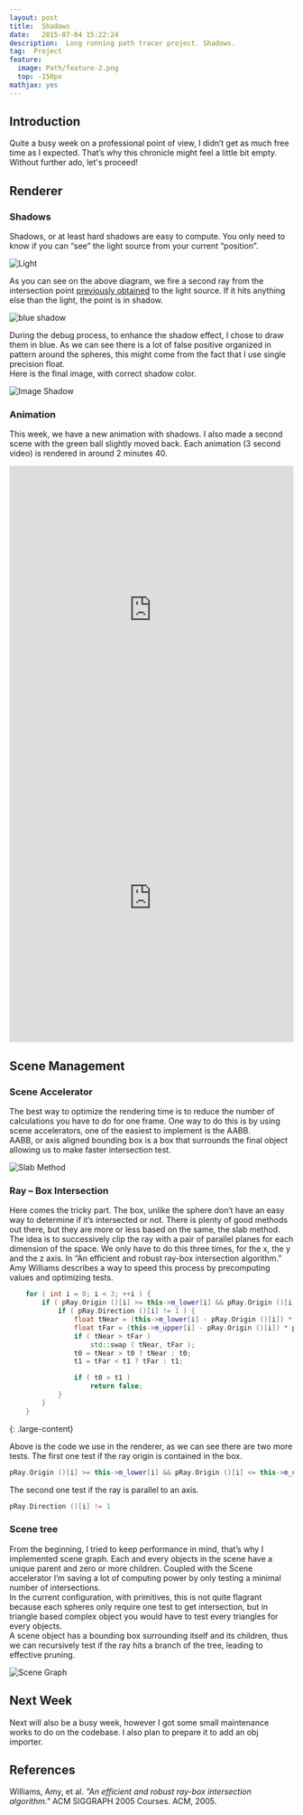 ```yaml
---
layout: post
title:  Shadows
date:   2015-07-04 15:22:24
description:  Long running path tracer project. Shadows.
tag:  Project
feature:
  image: Path/feature-2.png
  top: -150px
mathjax: yes
---
```

## Introduction

Quite a busy week on a professional point of view, I didn’t get as much free time as I expected. That’s why this chronicle might feel a little bit empty. Without further ado, let's proceed!

## Renderer

### Shadows

Shadows, or at least hard shadows are easy to compute. You only need to know if you can “see” the light source from your current “position”.

![Light](../assets/content/Path/light.png)

As you can see on the above diagram, we fire a second ray from the intersection point [previously obtained](http://thomaspoulet.fr/weekly-part-1-animation-pathtracer-from-scratch/) to the light source. If it hits anything else than the light, the point is in shadow.  

![blue shadow](../assets/content/Path/shadow-debug.png)

During the debug process, to enhance the shadow effect, I chose to draw them in blue. As we can see there is a lot of false positive organized in pattern around the spheres, this might come from the fact that I use single precision float.  
Here is the final image, with correct shadow color.

![Image Shadow](../assets/content/Path/shadow.png)

### Animation

This week, we have a new animation with shadows. I also made a second scene with the green ball slightly moved back. Each animation (3 second video) is rendered in around 2 minutes 40.  
<iframe width="854" height="510" style="width:100%;" src="https://www.youtube.com/embed/10rdRYlPFQ8?loop=1&playlist=10rdRYlPFQ8" frameborder="0" allowfullscreen></iframe>
<iframe width="854" height="510" style="width:100%;" src="https://www.youtube.com/embed/OeDidPrlsXM?loop=1&playlist=OeDidPrlsXM" frameborder="0" allowfullscreen></iframe>

## Scene Management

### Scene Accelerator

The best way to optimize the rendering time is to reduce the number of calculations you have to do for one frame. One way to do this is by using scene accelerators, one of the easiest to implement is the AABB.  
AABB, or axis aligned bounding box is a box that surrounds the final object allowing us to make faster intersection test.

![Slab Method](../assets/content/Path/slab.png)

### Ray – Box Intersection 

Here comes the tricky part. The box, unlike the sphere don’t have an easy way to determine if it’s intersected or not. There is plenty of good methods out there, but they are more or less based on the same, the slab method.  
The idea is to successively clip the ray with a pair of parallel planes for each dimension of the space. We only have to do this three times, for the x, the y and the z axis. In “An efficient and robust ray-box intersection algorithm.” Amy Williams describes a way to speed this process by precomputing values and optimizing tests.  
```cpp
    for ( int i = 0; i < 3; ++i ) {
        if ( pRay.Origin ()[i] >= this->m_lower[i] && pRay.Origin ()[i] <= this->m_upper[i] ) {
            if ( pRay.Direction ()[i] != 1 ) {
                float tNear = (this->m_lower[i] - pRay.Origin ()[i]) * pRay.InvDirection ()[i];
                float tFar = (this->m_upper[i] - pRay.Origin ()[i]) * pRay.InvDirection ()[i];
                if ( tNear > tFar )
                    std::swap ( tNear, tFar );
                t0 = tNear > t0 ? tNear : t0;
                t1 = tFar < t1 ? tFar : t1;

                if ( t0 > t1 )
                    return false;
            }
        }
    }
```
{: .large-content}

Above is the code we use in the renderer, as we can see there are two more tests. The first one test if the ray origin is contained in the box.  

```cpp
pRay.Origin ()[i] >= this->m_lower[i] && pRay.Origin ()[i] <= this->m_upper[i] 
```

The second one test if the ray is parallel to an axis.

```cpp
pRay.Direction ()[i] != 1
```

### Scene tree

From the beginning, I tried to keep performance in mind, that’s why I implemented scene graph. Each and every objects in the scene have a unique parent and zero or more children. Coupled with the Scene accelerator I’m saving a lot of computing power by only testing a minimal number of intersections.  
In the current configuration, with primitives, this is not quite flagrant because each spheres only require one test to get intersection, but in triangle based complex object you would have to test every triangles for every objects.  
A scene object has a bounding box surrounding itself and its children, thus we can recursively test if the ray hits a branch of the tree, leading to effective pruning.

![Scene Graph](../assets/content/Path/scene.png)

## Next Week

Next will also be a busy week, however I got some small maintenance works to do on the codebase. I also plan to prepare it to add an obj importer.   
## References

Williams, Amy, et al. *"An efficient and robust ray-box intersection algorithm."* ACM SIGGRAPH 2005 Courses. ACM, 2005.

